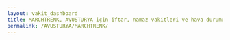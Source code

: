 ```yaml
---
layout: vakit_dashboard
title: MARCHTRENK, AVUSTURYA için iftar, namaz vakitleri ve hava durumu - ilçe/eyalet seç
permalink: /AVUSTURYA/MARCHTRENK/
---
```


<script type="text/javascript">
  var GLOBAL_COUNTRY = 'AVUSTURYA';
  var GLOBAL_CITY = 'MARCHTRENK';
  var GLOBAL_STATE = '';
  var lat = 72;
  var lon = 21;
</script>
